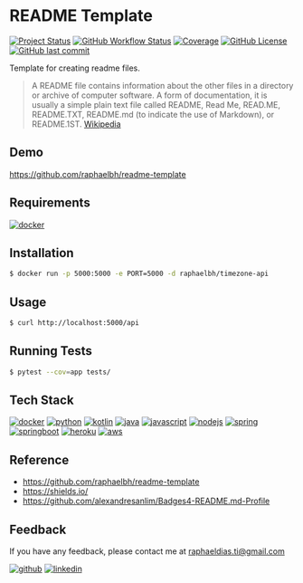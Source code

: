 # README Template

[![Project Status](https://img.shields.io/static/v1?label=project%20status&message=in%20development&color=yellow&style=flat-square)](#)
[![GitHub Workflow Status](https://img.shields.io/github/workflow/status/raphaelbh/readme-template/workflow?style=flat-square)](#)
[![Coverage](https://img.shields.io/static/v1?label=coverage&message=95%&color=success&style=flat-square)](#)
[![GitHub License](https://img.shields.io/github/license/raphaelbh/readme-template?style=flat-square)](#)
[![GitHub last commit](https://img.shields.io/github/last-commit/raphaelbh/readme-template?style=flat-square)](#)

Template for creating readme files.

> A README file contains information about the other files in a directory or archive of computer software. A form of documentation, it is usually a simple plain text file called README, Read Me, READ.ME, README.TXT, README.md (to indicate the use of Markdown), or README.1ST. [Wikipedia](https://en.wikipedia.org/wiki/README)

## Demo

https://github.com/raphaelbh/readme-template

## Requirements

[![docker](https://img.shields.io/badge/Docker-2CA5E0?style=for-the-badge&logo=docker&logoColor=white)](https://www.docker.com/)

## Installation

```bash
$ docker run -p 5000:5000 -e PORT=5000 -d raphaelbh/timezone-api
```
    
## Usage

```bash
$ curl http://localhost:5000/api
```

## Running Tests

```bash
$ pytest --cov=app tests/
```

## Tech Stack

[![docker](https://img.shields.io/badge/Docker-2CA5E0?style=for-the-badge&logo=docker&logoColor=white)](https://www.docker.com/)
[![python](https://img.shields.io/badge/Python-FFD43B?style=for-the-badge&logo=python&logoColor=blue)](https://www.python.org/)
[![kotlin](https://img.shields.io/badge/Kotlin-0095D5?&style=for-the-badge&logo=kotlin&logoColor=white)](https://kotlinlang.org/)
[![java](https://img.shields.io/badge/Java-ED8B00?style=for-the-badge&logo=java&logoColor=white)](https://www.java.com/)
[![javascript](https://img.shields.io/badge/JavaScript-323330?style=for-the-badge&logo=javascript&logoColor=F7DF1E)](https://devdocs.io/javascript/)
[![nodejs](https://img.shields.io/badge/Node.js-339933?style=for-the-badge&logo=nodedotjs&logoColor=white)](https://nodejs.org/en/)
[![spring](https://img.shields.io/badge/Spring-6DB33F?style=for-the-badge&logo=spring&logoColor=white)](https://spring.io/)
[![springboot](https://img.shields.io/badge/Spring_Boot-F2F4F9?style=for-the-badge&logo=spring-boot)](https://spring.io/projects/spring-boot)
[![heroku](https://img.shields.io/badge/Heroku-430098?style=for-the-badge&logo=heroku&logoColor=white)](https://heroku.com)
[![aws](https://img.shields.io/badge/Amazon_AWS-FF9900?style=for-the-badge&logo=amazonaws&logoColor=white)](https://aws.amazon.com/)

## Reference

- https://github.com/raphaelbh/readme-template
- https://shields.io/
- https://github.com/alexandresanlim/Badges4-README.md-Profile

## Feedback

If you have any feedback, please contact me at raphaeldias.ti@gmail.com


[![github](https://img.shields.io/badge/GitHub-100000?style=for-the-badge&logo=github&logoColor=white)](https://github.com/raphaelbh)
[![linkedin](https://img.shields.io/badge/LinkedIn-0077B5?style=for-the-badge&logo=linkedin&logoColor=white)](https://www.linkedin.com/in/raphaelbh/)

